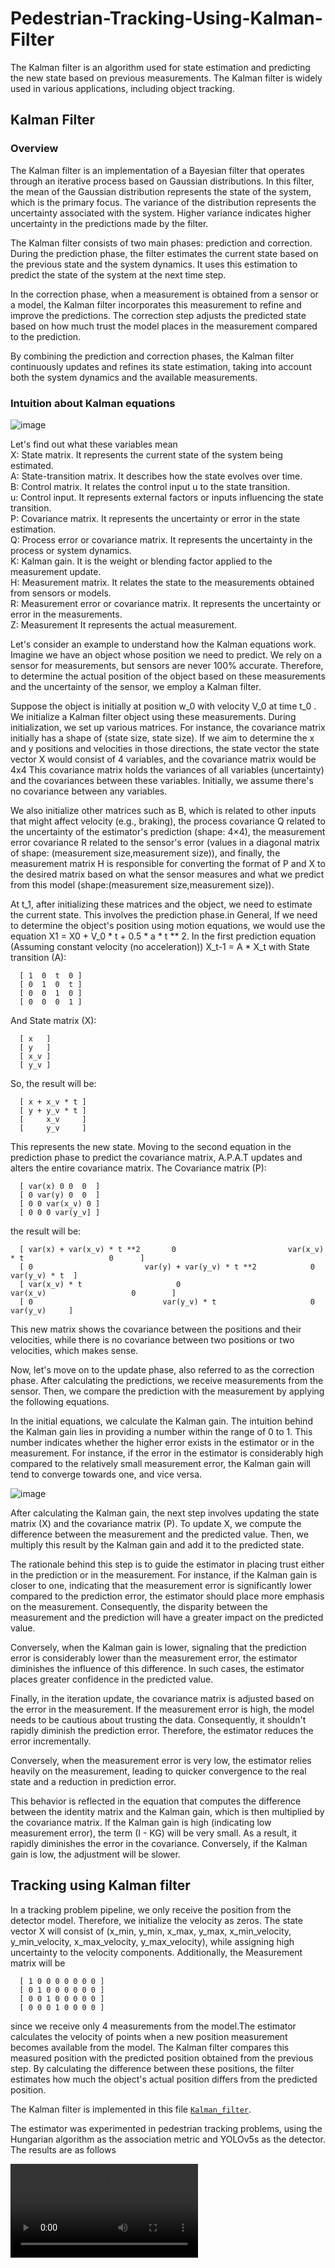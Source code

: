 # Pedestrian-Tracking-Using-Kalman-Filter
The Kalman filter is an algorithm used for state estimation and predicting the new state based on previous measurements. The Kalman filter is widely used in various applications, including object tracking.

## Kalman Filter
### Overview
The Kalman filter is an implementation of a Bayesian filter that operates through an iterative process based on Gaussian distributions. In this filter, the mean of the Gaussian distribution represents the state of the system, which is the primary focus. The variance of the distribution represents the uncertainty associated with the system. Higher variance indicates higher uncertainty in the predictions made by the filter.

The Kalman filter consists of two main phases: prediction and correction. During the prediction phase, the filter estimates the current state based on the previous state and the system dynamics. It uses this estimation to predict the state of the system at the next time step.

In the correction phase, when a measurement is obtained from a sensor or a model, the Kalman filter incorporates this measurement to refine and improve the predictions. The correction step adjusts the predicted state based on how much trust the model places in the measurement compared to the prediction.

By combining the prediction and correction phases, the Kalman filter continuously updates and refines its state estimation, taking into account both the system dynamics and the available measurements.

### Intuition about Kalman equations
![image](https://github.com/TmohamedashrafT/Pedestrian-Tracking-Using-Kalman-Filter/blob/main/kalman%20pipline.png)

Let's find out what these variables mean<br />
X: State matrix. It represents the current state of the system being estimated.<br />
A: State-transition matrix. It describes how the state evolves over time.<br />
B: Control matrix. It relates the control input u to the state transition.<br />
u: Control input. It represents external factors or inputs influencing the state transition.<br />
P: Covariance matrix. It represents the uncertainty or error in the state estimation.<br />
Q: Process error or covariance matrix. It represents the uncertainty in the process or system dynamics.<br />
K: Kalman gain. It is the weight or blending factor applied to the measurement update.<br />
H: Measurement matrix. It relates the state to the measurements obtained from sensors or models.<br />
R: Measurement error or covariance matrix. It represents the uncertainty or error in the measurements.<br />
Z: Measurement It represents the actual measurement.<br />

Let's consider an example to understand how the Kalman equations work. Imagine we have an object whose position we need to predict. We rely on a sensor for measurements, but sensors are never 100% accurate. Therefore, to determine the actual position of the object based on these measurements and the uncertainty of the sensor, we employ a Kalman filter.

Suppose the object is initially at position w_0 with velocity V_0 at time t_0 . We initialize a Kalman filter object using these measurements. During initialization, we set up various matrices. For instance, the covariance matrix initially has a shape of (state size, state size). If we aim to determine the x and y positions and velocities in those directions, the state vector the state vector X would consist of 4 variables, and the covariance matrix would be 4x4 This covariance matrix holds the variances of all variables (uncertainty) and the covariances between these variables. Initially, we assume there's no covariance between any variables.

We also initialize other matrices such as B, which is related to other inputs that might affect velocity (e.g., braking), the process covariance Q related to the uncertainty of the estimator's prediction (shape: 4×4), the measurement error covariance R related to the sensor's error (values in a diagonal matrix of shape: (measurement size,measurement size)), and finally, the measurement matrix  H is responsible for converting the format of P and X to the desired matrix based on what the sensor measures and what we predict from this model (shape:(measurement size,measurement size)).

At t_1, after initializing these matrices and the object, we need to estimate the current state. This involves the prediction phase.in General, If we need to determine the object's position using motion equations, we would use the equation X1 = X0 + V_0 * t + 0.5 * a * t ** 2. In the first prediction equation (Assuming constant velocity (no acceleration)) X_t-1 = A * X_t
with State transition (A):

      [ 1  0  t  0 ]
      [ 0  1  0  t ]
      [ 0  0  1  0 ]
      [ 0  0  0  1 ]
And State matrix (X):

      [ x   ]
      [ y   ] 
      [ x_v ]
      [ y_v ]
 
So, the result will be:

      [ x + x_v * t ]
      [ y + y_v * t ]
      [     x_v     ]
      [     y_v     ]
This represents the new state. Moving to the second equation in the prediction phase to predict the covariance matrix, A.P.A.T updates and alters the entire covariance matrix. 
The Covariance matrix (P):

      [ var(x) 0 0  0  ]
      [ 0 var(y) 0  0  ]
      [ 0 0 var(x_v) 0 ]
      [ 0 0 0 var(y_v] ]
the result will be:

      [ var(x) + var(x_v) * t **2       0                         var(x_v) * t                   0      ]
      [ 0                         var(y) + var(y_v) * t **2            0                  var(y_v) * t  ]
      [ var(x_v) * t                     0                          var(x_v)                   0        ]
      [ 0                             var(y_v) * t                     0                   var(y_v)     ]
This new matrix shows the covariance between the positions and their velocities, while there is no covariance between two positions or two velocities, which makes sense.

Now, let's move on to the update phase, also referred to as the correction phase. After calculating the predictions, we receive measurements from the sensor. Then, we compare the prediction with the measurement by applying the following equations.

In the initial equations, we calculate the Kalman gain. The intuition behind the Kalman gain lies in providing a number within the range of 0 to 1. This number indicates whether the higher error exists in the estimator or in the measurement. For instance, if the error in the estimator is considerably high compared to the relatively small measurement error, the Kalman gain will tend to converge towards one, and vice versa.

![image](https://github.com/TmohamedashrafT/Pedestrian-Tracking-Using-Kalman-Filter/blob/main/Kalman%20gain%20eq.webp)

After calculating the Kalman gain, the next step involves updating the state matrix (X) and the covariance matrix (P). To update X, we compute the difference between the measurement and the predicted value. Then, we multiply this result by the Kalman gain and add it to the predicted state.

The rationale behind this step is to guide the estimator in placing trust either in the prediction or in the measurement. For instance, if the Kalman gain is closer to one, indicating that the measurement error is significantly lower compared to the prediction error, the estimator should place more emphasis on the measurement. Consequently, the disparity between the measurement and the prediction will have a greater impact on the predicted value.

Conversely, when the Kalman gain is lower, signaling that the prediction error is considerably lower than the measurement error, the estimator diminishes the influence of this difference. In such cases, the estimator places greater confidence in the predicted value.


Finally, in the iteration update, the covariance matrix is adjusted based on the error in the measurement. If the measurement error is high, the model needs to be cautious about trusting the data. Consequently, it shouldn't rapidly diminish the prediction error. Therefore, the estimator reduces the error incrementally.

Conversely, when the measurement error is very low, the estimator relies heavily on the measurement, leading to quicker convergence to the real state and a reduction in prediction error.

This behavior is reflected in the equation that computes the difference between the identity matrix and the Kalman gain, which is then multiplied by the covariance matrix. If the Kalman gain is high (indicating low measurement error), the term (I - KG) will be very small. As a result, it rapidly diminishes the error in the covariance. Conversely, if the Kalman gain is low, the adjustment will be slower.

## Tracking using Kalman filter 
In a tracking problem pipeline, we only receive the position from the detector model. Therefore, we initialize the velocity as zeros. The state vector X will consist of (x_min, y_min, x_max, y_max, x_min_velocity, y_min_velocity, x_max_velocity, y_max_velocity), while assigning high uncertainty to the velocity components. Additionally, the Measurement matrix will be

      [ 1 0 0 0 0 0 0 0 ]
      [ 0 1 0 0 0 0 0 0 ]
      [ 0 0 1 0 0 0 0 0 ]
      [ 0 0 0 1 0 0 0 0 ]

since we receive only 4 measurements from the model.The estimator calculates the velocity of points when a new position measurement becomes available from the model. The Kalman filter compares this measured position with the predicted position obtained from the previous step. By calculating the difference between these positions, the filter estimates how much the object's actual position differs from the predicted position.

The Kalman filter is implemented in this file [`Kalman_filter`](https://github.com/TmohamedashrafT/Pedestrian-Tracking-Using-Kalman-Filter/blob/main/Kalman_filter.py).

The estimator was experimented in pedestrian tracking problems, using the Hungarian algorithm as the association metric and YOLOv5s as the detector. The results are as follows

![](https://github.com/TmohamedashrafT/Pedestrian-Tracking-Using-Kalman-Filter/blob/main/output.mp4)
















